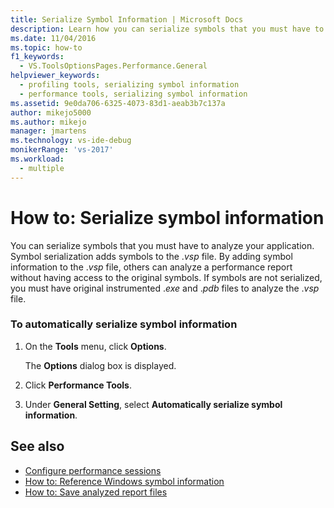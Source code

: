 ```yaml
---
title: Serialize Symbol Information | Microsoft Docs
description: Learn how you can serialize symbols that you must have to analyze your application and how symbol serialization adds symbols to the .vsp file.
ms.date: 11/04/2016
ms.topic: how-to
f1_keywords: 
  - VS.ToolsOptionsPages.Performance.General
helpviewer_keywords: 
  - profiling tools, serializing symbol information
  - performance tools, serializing symbol information
ms.assetid: 9e0da706-6325-4073-83d1-aeab3b7c137a
author: mikejo5000
ms.author: mikejo
manager: jmartens
ms.technology: vs-ide-debug
monikerRange: 'vs-2017'
ms.workload: 
  - multiple
---
```

# How to: Serialize symbol information
You can serialize symbols that you must have to analyze your application. Symbol serialization adds symbols to the .*vsp* file. By adding symbol information to the .*vsp* file, others can analyze a performance report without having access to the original symbols. If symbols are not serialized, you must have original instrumented .*exe* and .*pdb* files to analyze the .*vsp* file.

### To automatically serialize symbol information

1. On the **Tools** menu, click **Options**.

     The **Options** dialog box is displayed.

2. Click **Performance Tools**.

3. Under **General Setting**, select **Automatically serialize symbol information**.

## See also
- [Configure performance sessions](../profiling/configuring-performance-sessions.md)
- [How to: Reference Windows symbol information](../profiling/how-to-reference-windows-symbol-information.md)
- [How to: Save analyzed report files](/previous-versions/visualstudio/visual-studio-2010/bb763106\(v\=vs.100\))
